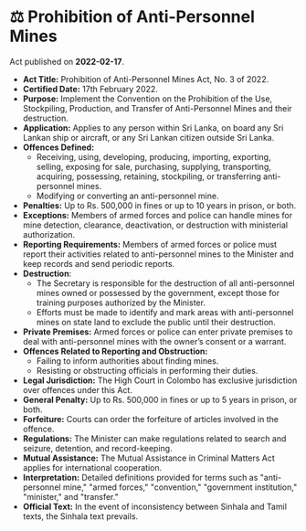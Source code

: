 # ⚖️  Prohibition of Anti-Personnel Mines

Act published on **2022-02-17**.

- **Act Title:** Prohibition of Anti-Personnel Mines Act, No. 3 of 2022.
- **Certified Date:** 17th February 2022.
- **Purpose:** Implement the Convention on the Prohibition of the Use, Stockpiling, Production, and Transfer of Anti-Personnel Mines and their destruction.
- **Application:** Applies to any person within Sri Lanka, on board any Sri Lankan ship or aircraft, or any Sri Lankan citizen outside Sri Lanka.
- **Offences Defined:**
  - Receiving, using, developing, producing, importing, exporting, selling, exposing for sale, purchasing, supplying, transporting, acquiring, possessing, retaining, stockpiling, or transferring anti-personnel mines.
  - Modifying or converting an anti-personnel mine.
- **Penalties:** Up to Rs. 500,000 in fines or up to 10 years in prison, or both.
- **Exceptions:** Members of armed forces and police can handle mines for mine detection, clearance, deactivation, or destruction with ministerial authorization.
- **Reporting Requirements:** Members of armed forces or police must report their activities related to anti-personnel mines to the Minister and keep records and send periodic reports.
- **Destruction**:
  - The Secretary is responsible for the destruction of all anti-personnel mines owned or possessed by the government, except those for training purposes authorized by the Minister.
  - Efforts must be made to identify and mark areas with anti-personnel mines on state land to exclude the public until their destruction.
- **Private Premises:** Armed forces or police can enter private premises to deal with anti-personnel mines with the owner’s consent or a warrant.
- **Offences Related to Reporting and Obstruction:**
  - Failing to inform authorities about finding mines.
  - Resisting or obstructing officials in performing their duties.
- **Legal Jurisdiction:** The High Court in Colombo has exclusive jurisdiction over offences under this Act.
- **General Penalty:** Up to Rs. 500,000 in fines or up to 5 years in prison, or both.
- **Forfeiture:** Courts can order the forfeiture of articles involved in the offence.
- **Regulations:** The Minister can make regulations related to search and seizure, detention, and record-keeping.
- **Mutual Assistance:** The Mutual Assistance in Criminal Matters Act applies for international cooperation.
- **Interpretation:** Detailed definitions provided for terms such as "anti-personnel mine," "armed forces," "convention," "government institution," "minister," and "transfer."
- **Official Text:** In the event of inconsistency between Sinhala and Tamil texts, the Sinhala text prevails.
